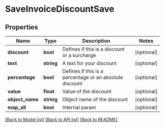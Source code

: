 # SaveInvoiceDiscountSave

## Properties
Name | Type | Description | Notes
------------ | ------------- | ------------- | -------------
**discount** | **bool** | Defines if this is a discount or a surcharge | [optional] 
**text** | **string** | A text for your discount | [optional] 
**percentage** | **bool** | Defines if this is a percentage or an absolute discount | [optional] 
**value** | **float** | Value of the discount | [optional] 
**object_name** | **string** | Object name of the discount | [optional] 
**map_all** | **bool** | Internal param | [optional] 

[[Back to Model list]](../../README.md#documentation-for-models) [[Back to API list]](../../README.md#documentation-for-api-endpoints) [[Back to README]](../../README.md)

